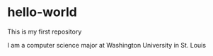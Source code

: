 hello-world
===========

This is my first repository

I am a computer science major at Washington University in St. Louis

